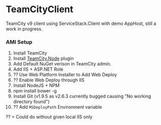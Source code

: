 # TeamCityClient
TeamCity v9 client using ServiceStack.Client with demo AppHost, still a work in progress.

### AMI Setup
1. Install TeamCity
2. Install [TeamCity.Node](https://github.com/jonnyzzz/TeamCity.Node) plugin
3. Add Default NuGet verison in TeamCity admin.
4. Add IIS + ASP.NET Role
5. ?? Use Web Platform Installer to Add Web Deploy
6. ?? Enable Web Deploy through IIS
7. Install NodeJS + NPM
8. npm install bower -g 
9. Install Git (v1.9.5 as v2.6.3 currently bugged causing "No working directory found")
10. ?? Add `MSDeployPath` Environment variable

?? = Could do without given local IIS only
